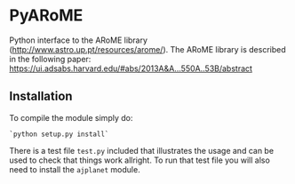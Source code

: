 # PyARoME
Python interface to the ARoME library (http://www.astro.up.pt/resources/arome/). The ARoME library is described in the following paper: https://ui.adsabs.harvard.edu/#abs/2013A&A...550A..53B/abstract


Installation
------------

To compile the module simply do:

	`python setup.py install`

There is a test file `test.py` included that illustrates the usage and can be used to check that things work allright. To run that test file you will also need to install the `ajplanet` module.

